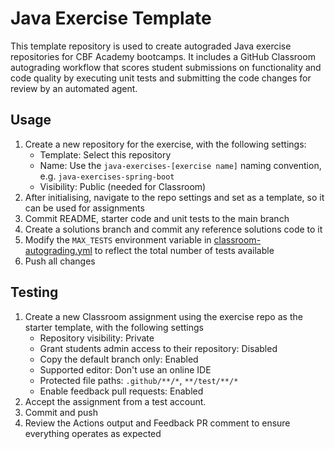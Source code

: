 # Java Exercise Template
This template repository is used to create autograded Java exercise repositories for CBF Academy bootcamps. It includes a GitHub Classroom autograding workflow that scores student submissions on functionality and code quality by executing unit tests and submitting the code changes for review by an automated agent.

## Usage

1. Create a new repository for the exercise, with the following settings:
    - Template: Select this repository
    - Name: Use the `java-exercises-[exercise name]` naming convention, e.g. `java-exercises-spring-boot`
    - Visibility: Public (needed for Classroom)
2. After initialising, navigate to the repo settings and set as a template, so it can be used for assignments
3. Commit README, starter code and unit tests to the main branch
4. Create a solutions branch and commit any reference solutions code to it
5. Modify the `MAX_TESTS` environment variable in [classroom-autograding.yml](.github/workflows/classroom-autograding.yml) to reflect the total number of tests available
6. Push all changes

## Testing

1. Create a new Classroom assignment using the exercise repo as the starter template, with the following settings
   - Repository visibility: Private
   - Grant students admin access to their repository: Disabled
   - Copy the default branch only: Enabled
   - Supported editor: Don't use an online IDE
   - Protected file paths: `.github/**/*`, `**/test/**/*`
   - Enable feedback pull requests: Enabled
2. Accept the assignment from a test account.
3. Commit and push
4. Review the Actions output and Feedback PR comment to ensure everything operates as expected
